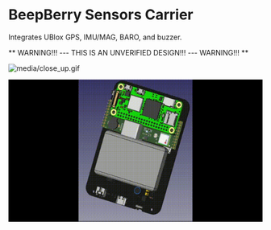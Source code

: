 # BeepBerry Sensors Carrier

Integrates UBlox GPS, IMU/MAG, BARO, and buzzer.

** WARNING!!! --- THIS IS AN UNVERIFIED DESIGN!!! --- WARNING!!! **

![media/close_up.gif](media/close_up.gif)

![media/sensor_addon.gif](media/sensor_addon.gif)
